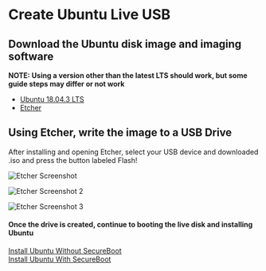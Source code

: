 # Create Ubuntu Live USB

## Download the Ubuntu disk image and imaging software
__NOTE: Using a version other than the latest LTS should work, but some guide steps may differ or not work__
* [Ubuntu 18.04.3 LTS](http://releases.ubuntu.com/18.04/ubuntu-18.04.3-desktop-amd64.iso)
* [Etcher](https://www.balena.io/etcher/)

## Using Etcher, write the image to a USB Drive

After installing and opening Etcher, select your USB device and downloaded .iso and press the button labeled Flash!

![Etcher Screenshot](https://github.com/kfechter/LegionY530Ubuntu/raw/84dfd189e2f21102bcb7e97d45d539b353a55143/Images/etcherScreen.PNG "Etcher Screenshot")

![Etcher Screenshot 2](https://github.com/kfechter/LegionY530Ubuntu/raw/84dfd189e2f21102bcb7e97d45d539b353a55143/Images/etcherScreen2.PNG "Etcher Screenshot")

![Etcher Screenshot 3](https://github.com/kfechter/LegionY530Ubuntu/raw/84dfd189e2f21102bcb7e97d45d539b353a55143/Images/etcherScreen3.PNG "Etcher Screenshot")

#### Once the drive is created, continue to booting the live disk and installing Ubuntu

[Install Ubuntu Without SecureBoot](Sections/SecureBootOff.md)    
[Install Ubuntu With SecureBoot](Sections/SecureBootOn.md)
